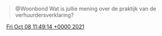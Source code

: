 > @Woonbond Wat is jullie mening over de praktijk van de verhuurdersverklaring?

<img src="../../media/tweet.ico" width="12" /> [Fri Oct 08 11:49:14 +0000 2021](https://twitter.com/DromerDenker/status/1446442560373903397)